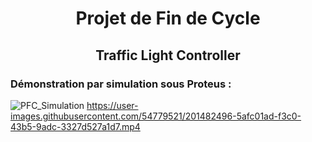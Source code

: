 


<h1 align="center">Projet de Fin de Cycle</h1>
<h2 align="center">Traffic Light Controller</h2>

### Démonstration par simulation sous Proteus :
![PFC_Simulation](https://user-images.githubusercontent.com/54779521/201481755-99d4760c-9660-4d79-8821-e0dd3098eb2b.gif)
https://user-images.githubusercontent.com/54779521/201482496-5afc01ad-f3c0-43b5-9adc-3327d527a1d7.mp4
